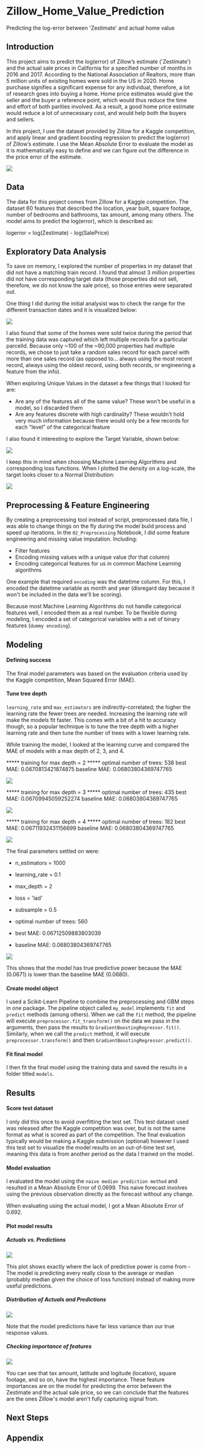 # Zillow_Home_Value_Prediction
Predicting the log-error between 'Zestimate' and actual home value

## Introduction
This project aims to predict the log(error) of Zillow’s estimate ('Zestimate') and the actual sale prices in California for a specified number of months in 2016 and 2017. According to the National Association of Realtors, more than 5 million units of existing homes were sold in the US in 2020. Home purchase signifies a significant expense for any individual, therefore, a lot of research goes into buying a home. Home price estimates would give the seller and the buyer a reference point, which would thus reduce the time and effort of both parities involved. As a result, a good home price estimate would reduce a lot of unnecessary cost, and would help both the buyers and sellers.

In this project, I use the dataset provided by Zillow for a Kaggle competition, and apply linear and gradient boosting regression to predict the log(error) of Zillow’s estimate. I use the Mean Absolute Error to evaluate the model as it is mathematically easy to define and we can figure out the difference in the price error of the estimate.

![](images/ZillowKaggle.jpg)

## Data
The data for this project comes from Zillow for a Kaggle competition. The dataset 60 features that described the location, year built, square footage, number of bedrooms and bathrooms, tax amount, among many others. The model aims to predict the log(error), which is described as:

logerror = log(Zestimate) - log(SalePrice)

## Exploratory Data Analysis
To save on memory, I explored the number of properties in my dataset that did not have a matching train record. I found that almost 3 million properties did not have corresponding target data (those properties did not sell, therefore, we do not know the sale price), so those entries were separated out. 

One thing I did during the initial analysist was to check the range for the different transaction dates and it is visualized below:

![](images/transactiondatehist.png)

I also found that some of the homes were sold twice during the period that the training data was captured which left multiple records for a particular parcelId. 
Because only ~100 of the ~90,000 properties had multiple records, we chose to just take a random sales record for each parcel with more than one sales record (as opposed to... always using the most recent record, always using the oldest record, using both records, or engineering a feature from the info).

When exploring Unique Values in the dataset a few things that I looked for are:
* Are any of the features all of the same value? These won't be useful in a model, so I discarded them
* Are any features discrete with high cardinality? These wouldn't hold very much information because there would only be a few records for each "level" of the categorical feature

I also found it interesting to explore the Target Variable, shown below:

![](images/targetdistribution.png)

I keep this in mind when choosing Machine Learning Algorithms and corresponding loss functions. When I plotted the density on a log-scale, the target looks closer to a Normal Distribution:

![](images/targetlogscale.png)

## Preprocessing & Feature Engineering
By creating a preprocessing tool instead of script, preprocessed data file, I was able to change things on the fly during the model build process and speed up iterations.
In the `02_Preprocessing` Notebook, I did some feature engineering and missing value imputation. Including:
* Filter features
* Encoding missing values with a unique value (for that column)
* Encoding categorical features for us in common Machine Learning algorithms

One example that required `encoding` was the datetime column. For this, I encoded the datetime variable as month and year (disregard day because it won't be included in the data we'll be scoring).

Because most Machine Learning Algorithms do not handle categorical features well, I encoded them as a real number. To be flexible during modeling, I encoded a set of categorical variables with a set of binary features (`dummy encoding`). 

## Modeling
#### Defining success
The final model parameters was based on the evaluation criteria used by the Kaggle competition, Mean Squared Error (MAE).
#### Tune tree depth
`learning_rate` and `max_estimators` are indirectly-correlated; the higher the learning rate the fewer trees are needed. Increasing the learning rate will make the models fit faster. This comes with a bit of a hit to accuracy though, so a popular technique is to tune the tree depth with a higher learning rate and then tune the number of trees with a lower learning rate.

While training the model, I looked at the learning curve and compared the MAE of models with a max depth of 2, 3, and 4.

***** training for max depth = 2 *****
optimal number of trees: 538
best MAE: 0.0670813421874875
baseline MAE: 0.06803804369747765

![](images/maxdepth2.png)

***** training for max depth = 3 *****
optimal number of trees: 435
best MAE: 0.06709945059252274
baseline MAE: 0.06803804369747765

![](images/maxdepth3.png)

***** training for max depth = 4 *****
optimal number of trees: 182
best MAE: 0.06711932431156699
baseline MAE: 0.06803804369747765

![](images/maxdepth4.png)

The final parameters settled on were:
* n_estimators = 1000
* learning_rate = 0.1
* max_depth = 2
* loss = 'lad'
* subsample = 0.5

* optimal number of trees: 560
* best MAE: 0.06712509883803039
* baseline MAE: 0.06803804369747765

![](images/finalparameters.png)

This shows that the model has true predictive power because the MAE (0.0671) is lower than the baseline MAE (0.0680).

#### Create model object
I used a Scikit-Learn Pipeline to combine the preprocessing and GBM steps in one package. The pipeline object called `my_model` implements `fit` and `predict` methods (among others). When we call the `fit` method, the pipeline will execute `preprocessor.fit_transform()` on the data we pass in the arguments, then pass the results to `GradientBoostingRegressor.fit()`. Similarly, when we call the `predict` method, it will execute `preprocessor.transform()` and then `GradientBoostingRegressor.predict()`.

#### Fit final model
I then fit the final model using the training data and saved the results in a folder titled `models`.

## Results
#### Score test dataset
I only did this once to avoid overfitting the test set. This test dataset used was released after the Kaggle competition was over, but is not the same format as what is scored as part of the competition. The final evaluation typically would be making a Kaggle submission (optional) however I used this test set to visualize the model results on an out-of-time test set, meaning this data is from another period as the data I trained on the model.

#### Model evaluation
I evaluated the model using the `naive median prediction method` and resulted in a Mean Absolute Error of 0.0699. This naive forecast involves using the previous observation directly as the forecast without any change.

When evaluating using the actual model, I got a Mean Absolute Error of 0.692. 
#### Plot model results 

##### Actuals vs. Predictions
![](actualsVpredictions.png)

This plot shows exactly where the lack of predictive power is come from - The model is predicting every really close to the average or median (probably median given the choice of loss function) instead of making more useful predictions.

##### Distribution of Actuals and Predictions
![](PredictionsActualsHistorgram.png)

Note that the model predictions have far less variance than our true response values.

##### Checking importance of features
![](FeatureImportance.png)

You can see that tax amount, latitude and logitude (location), square footage, and so on, have the highest importance. These feature importances are on the model for predicting the error between the Zestimate and the actual sale price, so we can conclude that the features are the ones Zillow's model aren't fully capturing signal from.

## Next Steps


## Appendix

